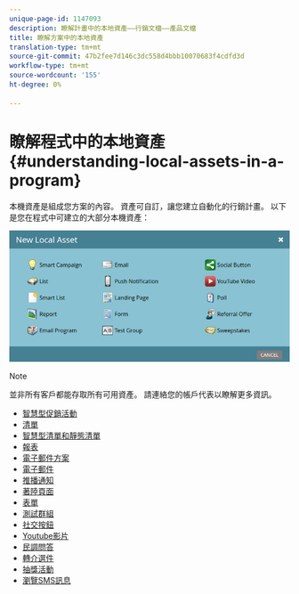 ```yaml
---
unique-page-id: 1147093
description: 瞭解計畫中的本地資產——行銷文檔——產品文檔
title: 瞭解方案中的本地資產
translation-type: tm+mt
source-git-commit: 47b2fee7d146c3dc558d4bbb10070683f4cdfd3d
workflow-type: tm+mt
source-wordcount: '155'
ht-degree: 0%

---
```



# 瞭解程式中的本地資產{#understanding-local-assets-in-a-program}

本機資產是組成您方案的內容。 資產可自訂，讓您建立自動化的行銷計畫。 以下是您在程式中可建立的大部分本機資產：

![](assets/one.png)

>[!NOTE]
>
>並非所有客戶都能存取所有可用資產。 請連絡您的帳戶代表以瞭解更多資訊。

* [智慧型促銷活動](http://docs.marketo.com/display/docs/smart+campaigns)
* [清單](../../../../product-docs/core-marketo-concepts/smart-lists-and-static-lists/static-lists/understanding-static-lists.md)
* [智慧型清單和靜態清單](http://docs.marketo.com/display/docs/smart+lists+and+static+lists)
* [報表](http://docs.marketo.com/display/docs/basic+reporting)
* [電子郵件方案](http://docs.marketo.com/display/docs/email+programs)
* [電子郵件](../../../../product-docs/email-marketing/email-programs/email-program-actions/create-an-email-for-an-email-program.md)
* [推播通知](http://docs.marketo.com/display/docs/push+notifications)
* [著陸頁面](http://docs.marketo.com/display/docs/landing+pages)
* [表單](http://docs.marketo.com/display/docs/forms)
* [測試群組](../../../../product-docs/demand-generation/landing-pages/understanding-landing-pages/landing-page-test-groups.md)
* [社交按鈕](../../../../product-docs/demand-generation/landing-pages/free-form-landing-pages/add-a-social-button-to-a-free-form-landing-page.md)
* [Youtube影片](../../../../product-docs/demand-generation/social/social-functions/add-a-video.md)
* [民調問答](../../../../product-docs/demand-generation/social/creating-a-poll/create-a-poll.md)
* [轉介選件](../../../../product-docs/demand-generation/social/referral-offers/create-a-referral-offer.md)
* [抽獎活動](../../../../product-docs/demand-generation/social/sweepstakes/create-sweepstakes.md)
* [瀏覽SMS訊息](http://docs.marketo.com/display/docs/vibes+sms+messages)

